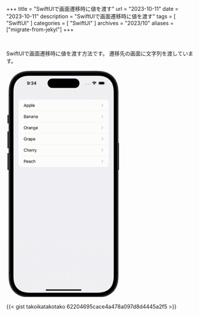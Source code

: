 +++
title = "SwiftUIで画面遷移時に値を渡す"
url = "2023-10-11"
date = "2023-10-11"
description = "SwiftUIで画面遷移時に値を渡す"
tags = [
  "SwiftUI"
]
categories = [
  "SwiftUI"
]
archives = "2023/10"
aliases = ["migrate-from-jekyl"]
+++

<br>

SwiftUIで画面遷移時に値を渡す方法です。
遷移先の画面に文字列を渡しています。

<img src="1.gif" width="300px" alt="SwiftUIで画面遷移時に値を渡す">

{{< gist takoikatakotako 62204695cace4a478a097d8d4445a2f5 >}}

